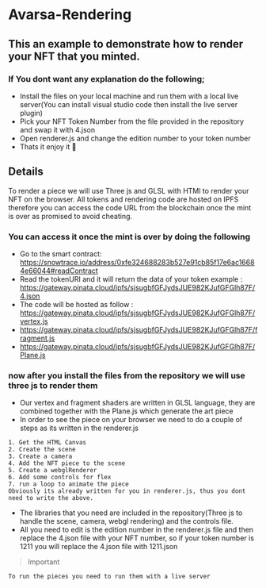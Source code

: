 # Avarsa-Rendering
## This an example to demonstrate how to render your NFT that you minted.

### If You dont want any explanation do the following;
- Install the files on your local machine and run them with a local live server(You can install visual studio code then install the live server plugin)
- Pick your NFT Token Number from the file provided in the repository and swap it with 4.json
- Open renderer.js and change the edition number to your token number
- Thats it enjoy it 🎉

## Details
To render a piece we will use Three js and GLSL with HTMl to render your NFT on the browser.
All tokens and rendering code are hosted on IPFS therefore you can access the code URL from the blockchain once the mint is over as promised to avoid cheating.

### You can access it once the mint is over by doing the following
- Go to the smart contract: https://snowtrace.io/address/0xfe324688283b527e91cb85f17e6ac16684e66044#readContract
- Read the tokenURI and it will return the data of your token example : https://gateway.pinata.cloud/ipfs/sjsugbfGFJydsJUE982KJufGFGlh87F/4.json
- The code will be hosted as follow : https://gateway.pinata.cloud/ipfs/sjsugbfGFJydsJUE982KJufGFGlh87F/vertex.js
- https://gateway.pinata.cloud/ipfs/sjsugbfGFJydsJUE982KJufGFGlh87F/fragment.js
- https://gateway.pinata.cloud/ipfs/sjsugbfGFJydsJUE982KJufGFGlh87F/Plane.js

### now after you install the files from the repository we will use three js to render them
- Our vertex and fragment shaders are written in GLSL language, they are combined together with the Plane.js which generate the art piece
- In order to see the piece on your browser we need to do a couple of steps as its written in the renderer.js
```
1. Get the HTML Canvas
2. Create the scene 
3. Create a camera
4. Add the NFT piece to the scene
5. Create a webglRenderer
6. Add some controls for flex
7. run a loop to animate the piece
Obviously its already written for you in renderer.js, thus you dont need to write the above.
```
- The libraries that you need are included in the repository(Three js to handle the scene, camera, webgl rendering) and the controls file.
- All you need to edit is the edition number in the renderer.js file and then replace the 4.json file with your NFT number, so if your token number is 1211
you will replace the 4.json file with 1211.json

> Important
```
To run the pieces you need to run them with a live server
```




